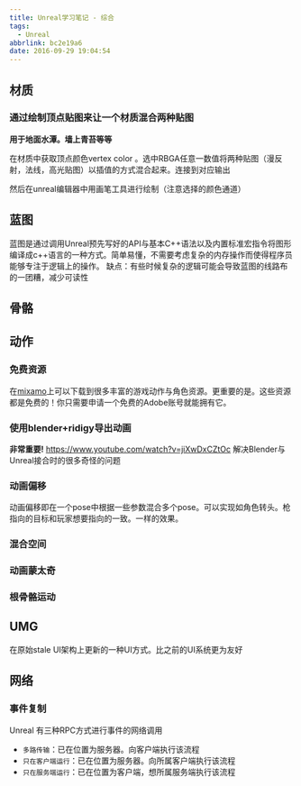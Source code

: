 ```yaml
---
title: Unreal学习笔记 - 综合
tags:
  - Unreal
abbrlink: bc2e19a6
date: 2016-09-29 19:04:54
---
```


## 材质 ##
### 通过绘制顶点贴图来让一个材质混合两种贴图 ###
**用于地面水潭。墙上青苔等等**

在材质中获取顶点颜色vertex color 。选中RBGA任意一数值将两种贴图（漫反射，法线，高光贴图）以插值的方式混合起来。连接到对应输出

然后在unreal编辑器中用画笔工具进行绘制（注意选择的颜色通道）

## 蓝图 ##

蓝图是通过调用Unreal预先写好的API与基本C++语法以及内置标准宏指令将图形编译成c++语言的一种方式。简单易懂，不需要考虑复杂的内存操作而使得程序员能够专注于逻辑上的操作。
缺点：有些时候复杂的逻辑可能会导致蓝图的线路布的一团糟，减少可读性

## 骨骼 ##

## 动作 ##

### 免费资源 ###

在[mixamo](https://www.mixamo.com/)上可以下载到很多丰富的游戏动作与角色资源。更重要的是。这些资源都是免费的！你只需要申请一个免费的Adobe账号就能拥有它。

### 使用blender+ridigy导出动画 ###
**非常重要!**
https://www.youtube.com/watch?v=jiXwDxCZtOc
解决Blender与Unreal接合时的很多奇怪的问题

### 动画偏移 ###

动画偏移即在一个pose中根据一些参数混合多个pose。可以实现如角色转头。枪指向的目标和玩家想要指向的一致。一样的效果。

### 混合空间 ###

### 动画蒙太奇 ###

### 根骨骼运动 ###

## UMG ##

在原始stale UI架构上更新的一种UI方式。比之前的UI系统更为友好

## 网络 ##
### 事件复制 ###
Unreal 有三种RPC方式进行事件的网络调用

- `多路传输`：已在位置为服务器。向客户端执行该流程
- `只在客户端运行`：已在位置为服务器。向所属客户端执行该流程
- `只在服务端运行`：已在位置为客户端，想所属服务端执行该流程
